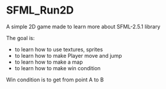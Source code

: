 # SFML_Run2D
A simple 2D game made to learn more about SFML-2.5.1 library

The goal is:<br/>
- to learn how to use textures, sprites<br/>
- to learn how to make Player move and jump<br/>
- to learn how to make a map<br/>
- to learn how to make win condition<br/>

Win condition is to get from point A to B
